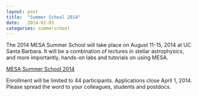 ```yaml
---
layout: post
title:  "Summer School 2014"
date:   2014-02-03
categories: summerschool
---
```


The 2014 MESA Summer School will take place on August 11-15, 2014 at
UC Santa Barbara.  It will be a combination of lectures in stellar
astrophysics, and more importantly, hands-on labs and tutorials on
using MESA.

[MESA Summer School 2014](http://cococubed.asu.edu/mesa_summer_school_2014)

Enrollment will be limited to 44 participants. Applications close
April 1, 2014.  Please spread the word to your colleagues, students
and postdocs.
